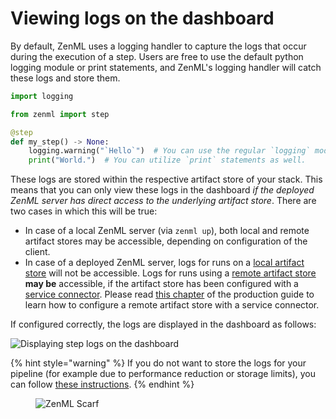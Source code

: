 # Viewing logs on the dashboard

By default, ZenML uses a logging handler to capture the logs that occur during the execution of a step. Users are free to use the default python logging module or print statements, and ZenML's logging handler will catch these logs and store them.

```python
import logging

from zenml import step

@step 
def my_step() -> None:
    logging.warning("`Hello`")  # You can use the regular `logging` module.
    print("World.")  # You can utilize `print` statements as well. 
```

These logs are stored within the respective artifact store of your stack. This means that you can only view these logs in the dashboard
*if the deployed ZenML server has direct access to the underlying artifact store*. There are two cases in which this will be true:

* In case of a local ZenML server (via `zenml up`), both local and remote artifact stores may be accessible, depending on configuration of the client.
* In case of a deployed ZenML server, logs for runs on a [local artifact store](../../component-guide/artifact-stores/local.md) will not be accessible. Logs
for runs using a [remote artifact store](../../user-guide/production-guide/remote-storage.md) **may be** accessible, if the artifact store has been configured
with a [service connector](../auth-management/service-connectors-guide.md). Please read [this chapter](../../user-guide/production-guide/remote-storage.md) of
the production guide to learn how to configure a remote artifact store with a service connector.

If configured correctly, the logs are displayed in the dashboard as follows:

![Displaying step logs on the dashboard](../../.gitbook/assets/zenml\_step\_logs.png)

{% hint style="warning" %}
If you do not want to store the logs for your pipeline (for example due to performance reduction or storage limits),
you can follow [these instructions](./enable-or-disable-logs-storing.md).
{% endhint %}

<!-- For scarf -->
<figure><img alt="ZenML Scarf" referrerpolicy="no-referrer-when-downgrade" src="https://static.scarf.sh/a.png?x-pxid=f0b4f458-0a54-4fcd-aa95-d5ee424815bc" /></figure>